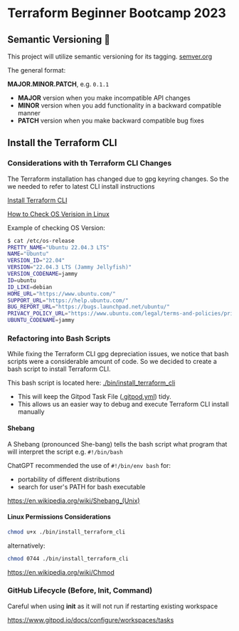 # Terraform Beginner Bootcamp 2023

## Semantic Versioning :mage:

This project will utilize semantic versioning for its tagging.
[semver.org](https://semver.org/)

The general format:

**MAJOR.MINOR.PATCH**, e.g. `0.1.1`

- **MAJOR** version when you make incompatible API changes
- **MINOR** version when you add functionality in a backward compatible manner
- **PATCH** version when you make backward compatible bug fixes

## Install the Terraform CLI


### Considerations with th Terraform CLI Changes
The Terraform installation has changed due to gpg keyring changes. So the we needed to refer to latest CLI install instructions

[Install Terraform CLI](https://developer.hashicorp.com/terraform/tutorials/aws-get-started/install-cli)


[How to Check OS Verision in Linux](https://www.cyberciti.biz/faq/how-to-check-os-version-in-linux-command-line/)

Example of checking OS Version:

```sh
$ cat /etc/os-release 
PRETTY_NAME="Ubuntu 22.04.3 LTS"
NAME="Ubuntu"
VERSION_ID="22.04"
VERSION="22.04.3 LTS (Jammy Jellyfish)"
VERSION_CODENAME=jammy
ID=ubuntu
ID_LIKE=debian
HOME_URL="https://www.ubuntu.com/"
SUPPORT_URL="https://help.ubuntu.com/"
BUG_REPORT_URL="https://bugs.launchpad.net/ubuntu/"
PRIVACY_POLICY_URL="https://www.ubuntu.com/legal/terms-and-policies/privacy-policy"
UBUNTU_CODENAME=jammy
```

### Refactoring into Bash Scripts

While fixing the Terraform CLI gpg depreciation issues, we notice that bash scripts were a considerable amount of code. So we decided to create a bash script to install Terraform CLI.

This bash script is located here: [./bin/install_terraform_cli](./bin/install_terraform_cli)

- This will keep the Gitpod Task File ([.gitpod.yml](.gitpod.yml)) tidy.
- This allows us an easier way to debug and execute Terraform CLI install manually


#### Shebang

A Shebang (pronounced She-bang) tells the bash script what program that will interpret the script e.g. `#!/bin/bash`

ChatGPT recommended the use of `#!/bin/env bash` for:

- portability of different distributions
- search for user's PATH for bash executable



https://en.wikipedia.org/wiki/Shebang_(Unix)



#### Linux Permissions Considerations

```sh
chmod u+x ./bin/install_terraform_cli
```

alternatively:

```sh
chmod 0744 ./bin/install_terraform_cli
```

https://en.wikipedia.org/wiki/Chmod


### GitHub Lifecycle (Before, Init, Command)

Careful when using **init** as it will not run if restarting existing workspace

https://www.gitpod.io/docs/configure/workspaces/tasks
